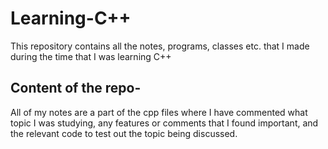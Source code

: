 # Learning-C++
This repository contains all the notes, programs, classes etc. that I made during the time that I was learning C++

## Content of the repo-

All of my notes are a part of the cpp files where I have commented what topic I was studying, any 
features or comments that I found important, and the relevant code to test out the topic being 
discussed.
